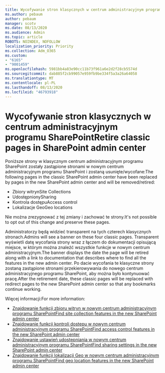 ```yaml
---
title: Wycofywanie stron klasycznych w centrum administracyjnym programu SharePoint
ms.author: pebaum
author: pebaum
manager: scotv
ms.date: 08/13/2020
ms.audience: Admin
ms.topic: article
ROBOTS: NOINDEX, NOFOLLOW
localization_priority: Priority
ms.collection: Adm_O365
ms.custom:
- "6165"
- "9001459"
ms.openlocfilehash: 5981bb4a83e90cc11b73f961a6e2d2f28cb5574d
ms.sourcegitcommit: dab885f2cb99057e959fb9be334f5a3a26a64058
ms.translationtype: MT
ms.contentlocale: pl-PL
ms.lasthandoff: 08/13/2020
ms.locfileid: "46793918"
---
```

# <a name="retire-classic-pages-in-sharepoint-admin-center"></a><span data-ttu-id="2ba66-102">Wycofywanie stron klasycznych w centrum administracyjnym programu SharePoint</span><span class="sxs-lookup"><span data-stu-id="2ba66-102">Retire classic pages in SharePoint admin center</span></span>

<span data-ttu-id="2ba66-103">Poniższe strony w klasycznym centrum administracyjnym programu SharePoint zostały zastąpione stronami w nowym centrum administracyjnym programu SharePoint i zostaną usunięte/wycofane:</span><span class="sxs-lookup"><span data-stu-id="2ba66-103">The following pages in the classic SharePoint admin center have been replaced by pages in the new SharePoint admin center and will be removed/retired:</span></span> 

- <span data-ttu-id="2ba66-104">Zbiory witryn</span><span class="sxs-lookup"><span data-stu-id="2ba66-104">Site Collections</span></span> 
- <span data-ttu-id="2ba66-105">Udostępniony</span><span class="sxs-lookup"><span data-stu-id="2ba66-105">Sharing</span></span>
- <span data-ttu-id="2ba66-106">Kontrola dostępu</span><span class="sxs-lookup"><span data-stu-id="2ba66-106">Access control</span></span>
- <span data-ttu-id="2ba66-107">Lokalizacje Geo</span><span class="sxs-lookup"><span data-stu-id="2ba66-107">Geo locations</span></span>

<span data-ttu-id="2ba66-108">Nie można zrezygnować z tej zmiany i zachować te strony.</span><span class="sxs-lookup"><span data-stu-id="2ba66-108">It's not possible to opt out of this change and preserve these pages.</span></span>

<span data-ttu-id="2ba66-109">Administratorzy będą widzieć transparent na tych czterech klasycznych stronach.</span><span class="sxs-lookup"><span data-stu-id="2ba66-109">Admins will see a banner on these four classic pages.</span></span> <span data-ttu-id="2ba66-110">Transparent wyświetli datę wycofania strony wraz z łączem do dokumentacji opisującą miejsce, w którym można znaleźć wszystkie funkcje w nowym centrum administracyjnym.</span><span class="sxs-lookup"><span data-stu-id="2ba66-110">The banner displays the date the page will be retired along with a link to documentation that describes where to find all the features in the new admin center.</span></span> <span data-ttu-id="2ba66-111">Po dacie wycofania te klasyczne strony zostaną zastąpione stronami przekierowywania do nowego centrum administracyjnego programu SharePoint, aby można było kontynuować pracę.</span><span class="sxs-lookup"><span data-stu-id="2ba66-111">After the retirement date, these classic pages will be replaced with redirect pages to the new SharePoint admin center so that any bookmarks continue working.</span></span>
  
<span data-ttu-id="2ba66-112">Więcej informacji:</span><span class="sxs-lookup"><span data-stu-id="2ba66-112">For more information:</span></span>

- [<span data-ttu-id="2ba66-113">Znajdowanie funkcji zbioru witryn w nowym centrum administracyjnym programu SharePoint</span><span class="sxs-lookup"><span data-stu-id="2ba66-113">Find site collection features in the new SharePoint admin center</span></span>](https://docs.microsoft.com/sharepoint/site-collections-page)
- [<span data-ttu-id="2ba66-114">Znajdowanie funkcji kontroli dostępu w nowym centrum administracyjnym programu SharePoint</span><span class="sxs-lookup"><span data-stu-id="2ba66-114">Find access control features in the new SharePoint admin center</span></span>](https://docs.microsoft.com/sharepoint/control-access)
- [<span data-ttu-id="2ba66-115">Znajdowanie ustawień udostępniania w nowym centrum administracyjnym programu SharePoint</span><span class="sxs-lookup"><span data-stu-id="2ba66-115">Find sharing settings in the new SharePoint admin center</span></span>](https://docs.microsoft.com/sharepoint/sharing-settings)
- [<span data-ttu-id="2ba66-116">Znajdowanie funkcji lokalizacji Geo w nowym centrum administracyjnym programu SharePoint</span><span class="sxs-lookup"><span data-stu-id="2ba66-116">Find geo location features in the new SharePoint admin center</span></span>](https://docs.microsoft.com/sharepoint/manage-geo-locations)